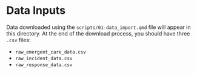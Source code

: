 # Data Inputs
Data downloaded using the `scripts/01-data_import.qmd` file will appear in this directory. At the end of the download process, you should have three `.csv` files:

* `raw_emergent_care_data.csv`
* `raw_incident_data.csv`
* `raw_response_data.csv`